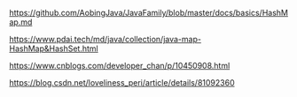 https://github.com/AobingJava/JavaFamily/blob/master/docs/basics/HashMap.md

https://www.pdai.tech/md/java/collection/java-map-HashMap&HashSet.html

https://www.cnblogs.com/developer_chan/p/10450908.html

https://blog.csdn.net/loveliness_peri/article/details/81092360
